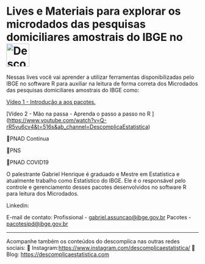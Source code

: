 # Lives e Materiais para explorar os microdados das pesquisas domiciliares amostrais do IBGE no <img src="https://www.cbib.cl/wp-content/uploads/2019/10/Logo-RStudio-imagen-destacada.png" title="Descomplica Estatistica" class="center" width="60">  </a>  

Nessas lives você vai aprender  a utilizar ferramentas disponibilizadas pelo IBGE no software R para auxiliar na leitura de forma correta dos Microdados das pesquisas domiciliares amostrais do IBGE como:

[Vídeo 1 - Introdução a aos pacotes.](https://www.youtube.com/watch?v=Q-rR5vu6cv4&t=516s&ab_channel=DescomplicaEstatistica)

[Vídeo 2 - Mão na passa - Aprenda o passo a passo no R ] (https://www.youtube.com/watch?v=Q-rR5vu6cv4&t=516s&ab_channel=DescomplicaEstatistica)


🔹PNAD Contínua

🔹PNS 

🔹PNAD COVID19

O palestrante Gabriel Henrique é graduado e Mestre em Estatística e atualmente trabalho como Estatístico do IBGE. Ele é o responsável pelo controle e gerenciamento desses pacotes desenvolvidos no software R para leitura dos Microdados. 

Linkedin:

E-mail de contato:
Profissional - gabriel.assuncao@ibge.gov.br
Pacotes - pacotesipd@ibge.gov.br

____________________________________________________________________________________
Acompanhe também os conteúdos do descomplica nas outras redes sociais: 
📌 Instagram:https://www.instagram.com/descomplicaestatistica/
📌 Blog: https://descomplicaestatistica.com
